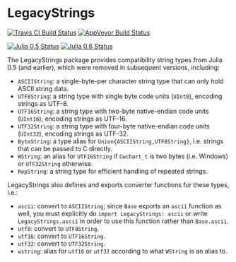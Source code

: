 # LegacyStrings

[![Travis CI Build Status](https://travis-ci.org/JuliaArchive/LegacyStrings.jl.svg?branch=master)](https://travis-ci.org/JuliaArchive/LegacyStrings.jl)
[![AppVeyor Build Status](https://ci.appveyor.com/api/projects/status/ib52329urgg62jai?svg=true)](https://ci.appveyor.com/project/nalimilan/legacystrings-jl)

[![Julia 0.5 Status](http://pkg.julialang.org/badges/LegacyStrings_0.5.svg)](http://pkg.julialang.org/?pkg=LegacyStrings&ver=0.5)
[![Julia 0.6 Status](http://pkg.julialang.org/badges/LegacyStrings_0.6.svg)](http://pkg.julialang.org/?pkg=LegacyStrings&ver=0.6)

The LegacyStrings package provides compatibility string types from Julia 0.5 (and earlier), which were removed in subsequent versions, including:

- `ASCIIString`: a single-byte-per character string type that can only hold ASCII string data.
- `UTF8String`: a string type with single byte code units (`UInt8`), encoding strings as UTF-8.
- `UTF16String`: a string type with two-byte native-endian code units (`UInt16`), encoding strings as UTF-16.
- `UTF32String`: a string type with four-byte native-endian code units (`UInt32`), encoding strings as UTF-32.
- `ByteString`: a type alias for `Union{ASCIIString,UTF8String}`, i.e. strings that can be passed to C directly.
- `WString`: an alias for `UTF16String` if `Cwchart_t` is two bytes (i.e. Windows) or `UTF32String` otherwise.
- `RepString`: a string type for efficient handling of repeated strings.

LegacyStrings also defines and exports converter functions for these types, i.e.:

- `ascii`: convert to `ASCIIString`; since `Base` exports an `ascii` function as well, you must explicitly do `import LegacyStrings: ascii` or write `LegacyStrings.ascii` in order to use this function rather than `Base.ascii`.
- `utf8`: convert to `UTF8String`.
- `utf16`: convert to `UTF16String`.
- `utf32`: convert to `UTF32String`.
- `wstring`: alias for `utf16` or `utf32` according to what `WString` is an alias to.
